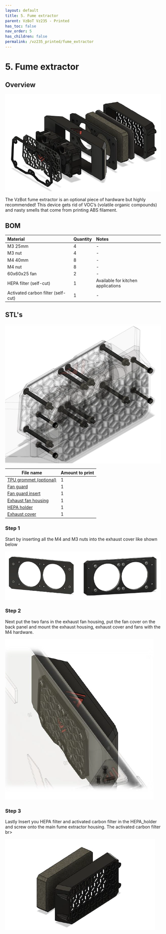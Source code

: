 ```yaml
---
layout: default
title: 5. Fume extractor
parent: VzBoT Vz235 - Printed
has_toc: false
nav_order: 5
has_children: false
permalink: /vz235_printed/fume_extractor
---
```


# 5. Fume extractor

## Overview
![Overview](../assets/images/manual/vz235_printed/fume/overview.png)
<br>

The VzBot fume extractor is an optional piece of hardware but highly recommended! This device gets rid of VOC’s (volatile organic compounds) and nasty smells that come from printing ABS filament.

## BOM

| Material        | Quantity          | Notes |
|:-------------|:------------------|:------|
| M3 25mm | 4 | - |
| M3 nut | 4 | - |
| M4 40mm | 8 | - |
| M4 nut | 8 | - |
| 60x60x25 fan | 2 | - |
| HEPA filter (self-cut) | 1 | Available for kitchen applications |
| Activated carbon filter (self-cut) | 1 | - |

## STL's
![Details](../assets/images/manual/vz235_printed/fume/details.png)
<br>

| File name | Amount to print |
|-----------|-----------------|
| <a href="https://github.com/VzBoT3D/VzBoT-Vz235/blob/main/Assemblies%20%26%20STL/Frame/Frame%20brace.stl" target="_blank">TPU grommet (optional)</a> | 1 |
| <a href="https://github.com/VzBoT3D/VzBoT-Vz235/blob/main/Assemblies%20%26%20STL/Frame/Frame%20brace.stl" target="_blank">Fan guard</a> | 1 |
| <a href="https://github.com/VzBoT3D/VzBoT-Vz235/blob/main/Assemblies%20%26%20STL/Frame/Frame%20brace.stl" target="_blank">Fan guard insert</a> | 1 |
| <a href="https://github.com/VzBoT3D/VzBoT-Vz235/blob/main/Assemblies%20%26%20STL/Frame/Frame%20brace.stl" target="_blank">Exhaust fan housing</a> | 1 |
| <a href="https://github.com/VzBoT3D/VzBoT-Vz235/blob/main/Assemblies%20%26%20STL/Frame/Frame%20brace.stl" target="_blank">HEPA holder</a> | 1 |
| <a href="https://github.com/VzBoT3D/VzBoT-Vz235/blob/main/Assemblies%20%26%20STL/Frame/Frame%20brace.stl" target="_blank">Exhaust cover</a> | 1 |

### Step 1
Start by inserting all the M4 and M3 nuts into the exhaust cover like shown below
<br>

![Inserts](../assets/images/manual/vz235_printed/fume/inserts.png)

### Step 2
Next put the two fans in the exhaust fan housing, put the fan cover on the back panel and mount the exhaust housing, exhaust cover and fans with the M4 hardware.
<br>

![Mount](../assets/images/manual/vz235_printed/fume/mount.png)

### Step 3
Lastly Insert you HEPA filter and activated carbon filter in the HEPA_holder and screw onto the main fume extractor housing. The activated carbon filter
br>

![Filter](../assets/images/manual/vz235_printed/fume/filter.png)
